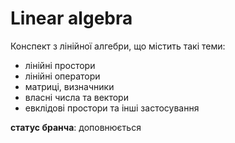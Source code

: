 # Linear algebra
Конспект з лінійної алгебри, що містить такі теми:
- лінійні простори
- лінійні оператори
- матриці, визначники
- власні числа та вектори
- евклідові простори та інші застосування

**статус бранча**: доповнюється
